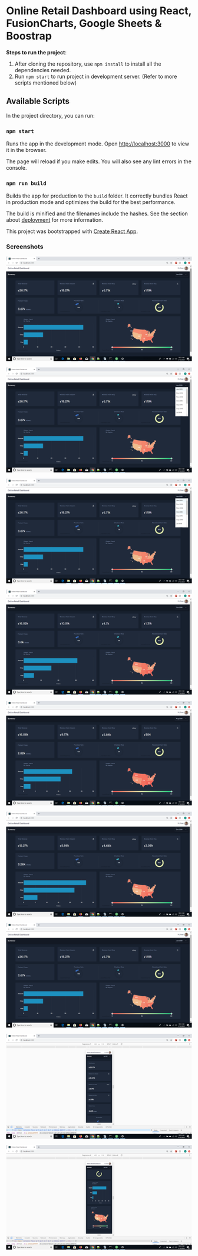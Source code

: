 # Online Retail Dashboard using React, FusionCharts, Google Sheets & Boostrap

**Steps to run the project**:
1. After cloning the repository, use `npm install` to install all the dependencies needed.
2. Run `npm start` to run project in development server. (Refer to more scripts mentioned below)

## Available Scripts

In the project directory, you can run:

### `npm start`

Runs the app in the development mode. Open [http://localhost:3000](http://localhost:3000) to view it in the browser.

The page will reload if you make edits. You will also see any lint errors in the console.

### `npm run build`

Builds the app for production to the `build` folder. It correctly bundles React in production mode and optimizes the build for the best performance.

The build is minified and the filenames include the hashes. See the section about [deployment](https://facebook.github.io/create-react-app/docs/deployment) for more information.

This project was bootstrapped with [Create React App](https://github.com/facebook/create-react-app).

### Screenshots ###

![](screenshots/react-dashboard-1.png)

![](screenshots/react-dashboard-2.png)

![](screenshots/react-dashboard-3.png)

![](screenshots/react-dashboard-4.png)

![](screenshots/react-dashboard-5.png)

![](screenshots/react-dashboard-6.png)

![](screenshots/react-dashboard-7.png)

![](screenshots/react-dashboard-mobile-1.png)

![](screenshots/react-dashboard-mobile-2.png)
